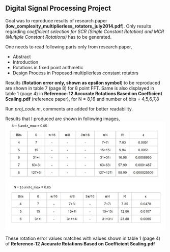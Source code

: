 ## Digital Signal Processing Project

Goal was to reproduce results of research paper (**low_complexity_multiplierless_rotators_july2014.pdf**). Only results regarding *coefficient selection for SCR (Single Constant Rotation) and MCR (Multiple Constant Rotations)* has to be generated. 

One needs to read following parts only from research paper,
* Abstract
* Introduction
* Rotations in fixed point arithmetic
* Design Process in Proposed multiplierless constant rotators

Results (**Rotation error only, shown as epsilon symbol**) to be reproduced are shown in table 7 (page 8) for 8 point FFT. Same is also displayed in table 1 (page 4) in **Reference-12 Accurate Rotations Based on Coefficient Scaling.pdf** (reference paper), for N = 8,16 and number of bits = 4,5,6,7,8

Run *proj_code.m*, comments are added for better readability.

Results that I produced are shown in following images, 
![1](res_1.png)
![2](res_2.png)

These rotation error values matches with values shown in table 1 (page 4) of **Reference-12 Accurate Rotations Based on Coefficient Scaling.pdf**
